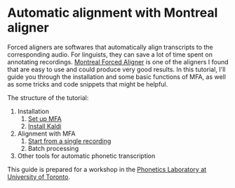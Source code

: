 # Automatic alignment with Montreal aligner

 Forced aligners are softwares that automatically align transcripts to the corresponding audio. For linguists, they can save a lot of time spent on annotating recordings. [Montreal Forced Aligner](https://montreal-forced-aligner.readthedocs.io/en/latest/introduction.html) is one of the aligners I found that are easy to use and could produce very good results. In this tutorial, I'll guide you through the installation and some basic functions of MFA, as well as some tricks and code snippets that might be helpful.

The structure of the tutorial:
1. Installation
	1. [Set up MFA](Set_up_MFA.md)
	2. [Install Kaldi](Install_Kaldi.md)
2. Alignment with MFA
	1. [Start from a single recording](Start_from_a_single_recording.md)
	2. Batch processing
3. Other tools for automatic phonetic transcription

This guide is prepared for a workshop in the [Phonetics Laboratory at University of Toronto](http://www.utphonetics.ca).
